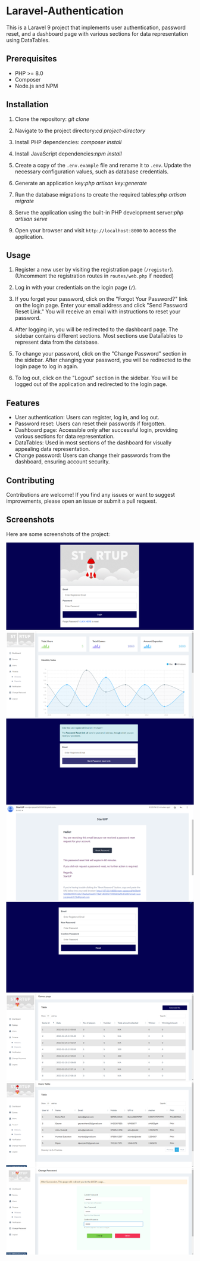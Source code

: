 # Laravel-Authentication
This is a Laravel 9 project that implements user authentication, password reset, and a dashboard page with various sections for data representation using DataTables.

## Prerequisites

- PHP >= 8.0
- Composer
- Node.js and NPM

## Installation

1. Clone the repository: *git clone <repository-url>*

2. Navigate to the project directory:*cd project-directory*

3. Install PHP dependencies: *composer install*

4. Install JavaScript dependencies:*npm install*

5. Create a copy of the `.env.example` file and rename it to `.env`. Update the necessary configuration values, such as database credentials.

6. Generate an application key:*php artisan key:generate*

7. Run the database migrations to create the required tables:*php artisan migrate*

8. Serve the application using the built-in PHP development server:*php artisan serve*

9. Open your browser and visit `http://localhost:8000` to access the application.

## Usage

1. Register a new user by visiting the registration page (`/register`). (Uncomment the registration routes in `routes/web.php` if needed)

2. Log in with your credentials on the login page (`/`).

3. If you forget your password, click on the "Forgot Your Password?" link on the login page. Enter your email address and click "Send Password Reset Link." You will receive an email with instructions to reset your password.

4. After logging in, you will be redirected to the dashboard page. The sidebar contains different sections. Most sections use DataTables to represent data from the database.

5. To change your password, click on the "Change Password" section in the sidebar. After changing your password, you will be redirected to the login page to log in again.

6. To log out, click on the "Logout" section in the sidebar. You will be logged out of the application and redirected to the login page.

## Features

- User authentication: Users can register, log in, and log out.
- Password reset: Users can reset their passwords if forgotten.
- Dashboard page: Accessible only after successful login, providing various sections for data representation.
- DataTables: Used in most sections of the dashboard for visually appealing data representation.
- Change password: Users can change their passwords from the dashboard, ensuring account security.

## Contributing

Contributions are welcome! If you find any issues or want to suggest improvements, please open an issue or submit a pull request.

## Screenshots

Here are some screenshots of the project:

![login](ss/login.png)
![Dashboard](ss/dashboard.png)
![Reset Password](ss/reset.png)
![Password reset link](ss/mail.png)
![Reset](ss/pswd.png)
![Games webpage](ss/games.png)
![Users](ss/users.png)
![Change Password](ss/change.png)















